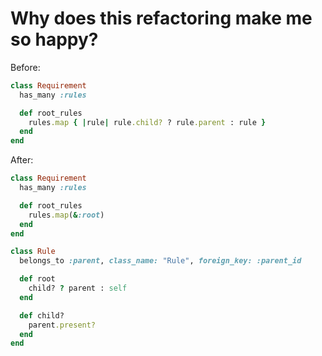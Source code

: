 # Why does this refactoring make me so happy?

Before: 

```ruby
class Requirement
  has_many :rules

  def root_rules
    rules.map { |rule| rule.child? ? rule.parent : rule }
  end
end
```

After:

```ruby
class Requirement
  has_many :rules

  def root_rules
    rules.map(&:root)
  end
end

class Rule
  belongs_to :parent, class_name: "Rule", foreign_key: :parent_id

  def root
    child? ? parent : self
  end

  def child?
    parent.present?
  end
end
```

